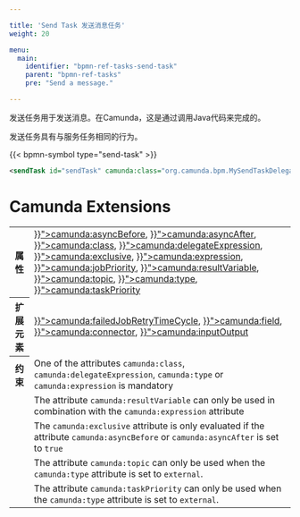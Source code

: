 ```yaml
---

title: 'Send Task 发送消息任务'
weight: 20

menu:
  main:
    identifier: "bpmn-ref-tasks-send-task"
    parent: "bpmn-ref-tasks"
    pre: "Send a message."

---
```


发送任务用于发送消息。在Camunda，这是通过调用Java代码来完成的。

发送任务具有与服务任务相同的行为。

{{< bpmn-symbol type="send-task" >}}

```xml
<sendTask id="sendTask" camunda:class="org.camunda.bpm.MySendTaskDelegate" />
```


# Camunda Extensions

<table class="table table-striped">
  <tr>
    <th>属性</th>
    <td>
      <a href="{{< ref "/reference/bpmn20/custom-extensions/extension-attributes.md#asyncbefore" >}}">camunda:asyncBefore</a>,
      <a href="{{< ref "/reference/bpmn20/custom-extensions/extension-attributes.md#asyncafter" >}}">camunda:asyncAfter</a>,
      <a href="{{< ref "/reference/bpmn20/custom-extensions/extension-attributes.md#class" >}}">camunda:class</a>,
      <a href="{{< ref "/reference/bpmn20/custom-extensions/extension-attributes.md#delegateexpression" >}}">camunda:delegateExpression</a>,
      <a href="{{< ref "/reference/bpmn20/custom-extensions/extension-attributes.md#exclusive" >}}">camunda:exclusive</a>,
      <a href="{{< ref "/reference/bpmn20/custom-extensions/extension-attributes.md#expression" >}}">camunda:expression</a>,
      <a href="{{< ref "/reference/bpmn20/custom-extensions/extension-attributes.md#jobpriority" >}}">camunda:jobPriority</a>,
      <a href="{{< ref "/reference/bpmn20/custom-extensions/extension-attributes.md#resultvariable" >}}">camunda:resultVariable</a>,
      <a href="{{< ref "/reference/bpmn20/custom-extensions/extension-attributes.md#topic" >}}">camunda:topic</a>,
      <a href="{{< ref "/reference/bpmn20/custom-extensions/extension-attributes.md#type" >}}">camunda:type</a>,
      <a href="{{< ref "/reference/bpmn20/custom-extensions/extension-attributes.md#taskpriority" >}}">camunda:taskPriority</a>
    </td>
  </tr>
  <tr>
    <th>扩展元素</th>
    <td>
      <a href="{{< ref "/reference/bpmn20/custom-extensions/extension-elements.md#failedjobretrytimecycle" >}}">camunda:failedJobRetryTimeCycle</a>,
      <a href="{{< ref "/reference/bpmn20/custom-extensions/extension-elements.md#field" >}}">camunda:field</a>,
      <a href="{{< ref "/reference/bpmn20/custom-extensions/extension-elements.md#connector" >}}">camunda:connector</a>,
      <a href="{{< ref "/reference/bpmn20/custom-extensions/extension-elements.md#inputoutput" >}}">camunda:inputOutput</a>
    </td>
  </tr>
  <tr>
    <th>约束</th>
    <td>
      One of the attributes <code>camunda:class</code>, <code>camunda:delegateExpression</code>,
      <code>camunda:type</code> or <code>camunda:expression</code> is mandatory
    </td>
  </tr>
  <tr>
    <td></td>
    <td>
      The attribute <code>camunda:resultVariable</code> can only be used in combination with the
      <code>camunda:expression</code> attribute
    </td>
  </tr>
  <tr>
    <td></td>
    <td>
      The <code>camunda:exclusive</code> attribute is only evaluated if the attribute
      <code>camunda:asyncBefore</code> or <code>camunda:asyncAfter</code> is set to <code>true</code>
    </td>
  </tr>
  <tr>
    <td></td>
    <td>
      The attribute <code>camunda:topic</code> can only be used when the <code>camunda:type</code> attribute is set to <code>external</code>.
    </td>
  </tr>
  <tr>
    <td></td>
    <td>
      The attribute <code>camunda:taskPriority</code> can only be used when the <code>camunda:type</code> attribute is set to <code>external</code>.
    </td>
  </tr>
</table>
